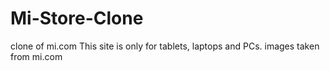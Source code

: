 # Mi-Store-Clone
clone of mi.com
This site is only for tablets, laptops and PCs.
images taken from mi.com
